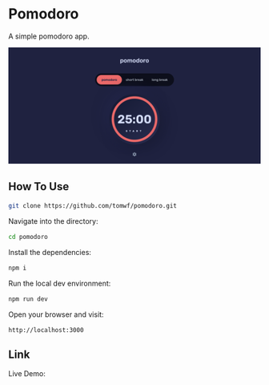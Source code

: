 # Pomodoro

A simple pomodoro app.

![](./screenshot.png)

## How To Use

```bash
git clone https://github.com/tomwf/pomodoro.git
```
Navigate into the directory:
```bash
cd pomodoro
```
Install the dependencies:
```bash
npm i
```
Run the local dev environment:
```bash
npm run dev
```
Open your browser and visit:
```
http://localhost:3000
```

## Link

Live Demo: []()
